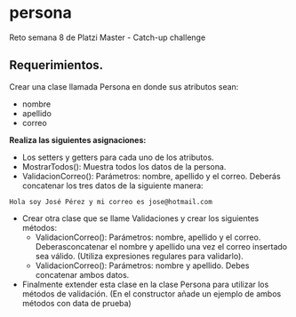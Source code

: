 # persona
Reto semana 8 de Platzi Master - Catch-up challenge

## Requerimientos.

Crear una clase llamada Persona en donde sus atributos sean:
* nombre
* apellido
* correo

**Realiza las siguientes asignaciones:**

* Los setters y getters para cada uno de los atributos.
* MostrarTodos(): Muestra todos los datos de la persona.
* ValidacionCorreo(): Parámetros: nombre, apellido y el correo. Deberás concatenar los tres datos de la siguiente manera:

`Hola soy José Pérez y mi correo es jose@hotmail.com`

* Crear otra clase que se llame Validaciones y crear los siguientes métodos:
    * ValidacionCorreo(): Parámetros: nombre, apellido y el correo. Deberasconcatenar el nombre y apellido una vez el correo insertado sea válido. (Utiliza expresiones regulares para validarlo).
    * ValidacionCorreo(): Parámetros: nombre y apellido. Debes concatenar ambos datos.
* Finalmente extender esta clase en la clase Persona para utilizar los métodos de validación. (En el constructor añade un ejemplo de ambos métodos con data de prueba)